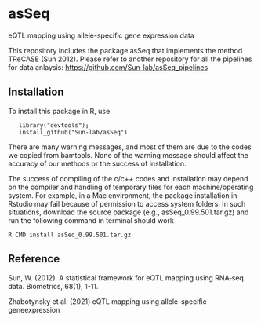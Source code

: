 # asSeq
eQTL mapping using allele-specific gene expression data


This repository includes the package asSeq that implements the method TReCASE (Sun 2012). 
Please refer to another repository for all the pipelines for data anlaysis: 
https://github.com/Sun-lab/asSeq_pipelines


## Installation 
 To install this package in R, use 
 
 ```
    library("devtools");
    install_github("Sun-lab/asSeq")
 ```

There are many warning messages, and most of them are due to the codes we copied from bamtools. None of the warning message should affect the accuracy of our methods or the success of installation. 

The success of compiling of the c/c++ codes and installation may depend on the compiler and handling of temporary files for each machine/operating system. For example, in a Mac environment, the package installation in Rstudio may fail because of permission to access system folders. In such situations, download the source package (e.g., asSeq_0.99.501.tar.gz) and run the following command in terminal should work

 ```
R CMD install asSeq_0.99.501.tar.gz
 ```



## Reference

Sun, W. (2012). A statistical framework for eQTL mapping using RNA‐seq data. Biometrics, 68(1), 1-11.

Zhabotynsky et al. (2021) eQTL mapping using allele-specific geneexpression
